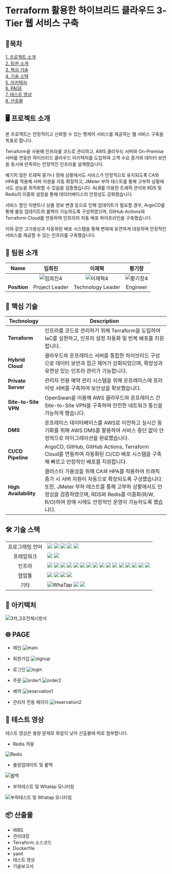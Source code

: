 # Terraform 활용한 하이브리드 클라우드 3-Tier 웹 서비스 구축

## 📑목차
[1. 프로젝트 소개](#🖥️-프로젝트-소개)  
[2. 팀원 소개](#팀원-소개)  
[3. 핵심 기술](#핵심-기술)  
[4. 기술 스택](#기술-스택)  
[5. 아키텍처](#아키텍처)  
[6. PAGE](#page)  
[7. 테스트 영상](#테스트-영상)  
[8. 산출물](#📦-산출물)

## 🖥️ 프로젝트 소개

본 프로젝트는 안정적이고 신뢰할 수 있는 펫케어 서비스를 제공하는 웹 서비스 구축을 목표로 합니다.

Terraform을 사용해 인프라를 코드로 관리하고, AWS 클라우드 서버와 On-Premise 서버를 연동한 하이브리드 클라우드 아키텍처를 도입하여 고객 수요 증가와 데이터 보안을 동시에 만족하는 안정적인 인프라를 설계했습니다.

예기치 않은 트래픽 증가나 장애 상황에서도 서비스가 안정적으로 유지되도록 CA와 HPA를 적용해 서버 자원을 자동 확장하고, JMeter 부하 테스트를 통해 고부하 상황에서도 성능을 최적화할 수 있음을 검증했습니다. ALB를 이용한 트래픽 관리와 RDS 및 Redis의 이중화 설정을 통해 데이터베이스의 안정성도 강화했습니다.

서비스 할인 이벤트나 상품 정보 변경 등으로 인해 업데이트가 필요할 경우, ArgoCD를 통해 롤링 업데이트와 롤백이 가능하도록 구성하였으며, GitHub Actions와 Terraform Cloud를 연동하여 인프라의 자동 배포 파이프라인을 구축했습니다.

이와 같은 고가용성과 자동화된 배포 시스템을 통해 변화에 유연하게 대응하며 안정적인 서비스를 제공할 수 있는 인프라를 구축했습니다.



## 🙂 팀원 소개

| Name | 임희진 | 이재혁 | 황기창 |
| :------------: | :------------: | :------------: | :------------: |
|  | ![임희진4](https://github.com/user-attachments/assets/685032f2-ef80-4e27-b0e4-b1e7c1de232b) | ![이재혁4](https://github.com/user-attachments/assets/ae5f9148-cb99-4322-8563-c120e89a7b8f) | ![황기창4](https://github.com/user-attachments/assets/7d7f190c-9ed3-4109-8361-b85141b9f88e) |
| __Position__ | Project Leader | Technology Leader| Engineer|



## 🚀 핵심 기술
| Technology            | Description          |
|-----------------------|---------------------------------------------------------------------------------------------------|
| **Terraform**         | 인프라를 코드로 관리하기 위해 Terraform을 도입하여 IaC를 실현하고, 인프라 설정 자동화 및 반복 배포를 지원합니다. |
| **Hybrid Cloud**      | 클라우드와 온프레미스 서버를 통합한 하이브리드 구성으로 데이터 보안과 접근 제어가 강화되었으며, 확장성과 유연성 있는 인프라 관리가 가능합니다. |
| **Private Server**    | 관리자 전용 예약 관리 시스템을 위해 온프레미스에 프라이빗 서버를 구축하여 보안성을 확보했습니다. |
| **Site-to-Site VPN** | OpenSwan을 이용해 AWS 클라우드와 온프레미스 간 Site-to-Site VPN을 구축하여 안전한 네트워크 통신을 가능하게 했습니다. |
| **DMS**            | 온프레미스 데이터베이스를 AWS로 이전하고 실시간 동기화를 위해 AWS DMS를 활용하여 서비스 중단 없이 안정적으로 마이그레이션을 완료했습니다. |
| **CI/CD Pipeline** | ArgoCD, GitHub, GitHub Actions, Terraform Cloud를 연동하여 자동화된 CI/CD 배포 시스템을 구축해 빠르고 안정적인 배포를 지원합니다. |
| **High Availability** | 클러스터 가용성을 위해 CA와 HPA를 적용하여 트래픽 증가 시 서버 자원이 자동으로 확장되도록 구성했습니다. 또한, JMeter 부하 테스트를 통해 고부하 상황에서도 안정성을 검증하였으며, RDS와 Redis를 이중화(R/W, R/O)하여 장애 시에도 안정적인 운영이 가능하도록 했습니다. |



## 🛠 기술 스택

<table>
<tr>
 <td align="center">프로그래밍 언어</td>
 <td>
  <img src="https://img.shields.io/badge/JavaScript-F7DF1E?style=for-the-badge&logo=JavaScript&logoColor=ffffff"/> <!--Java Script-->  
  <img src="https://img.shields.io/badge/Java-orange?style=for-the-badge&logo=Java&logoColor=white"/> <!--Java-->  
  <img src="https://img.shields.io/badge/html5-E34F26?style=for-the-badge&logo=html5&logoColor=white"/> <!--Html-->   
  <img src="https://img.shields.io/badge/css-1572B6?style=for-the-badge&logo=css3&logoColor=white"/> <!--Css-->  
  <img src="https://img.shields.io/badge/SQL-4479A1?style=for-the-badge&logo=MySQL&logoColor=white"/> <!--Sql-->  
 </td>
</tr>

<tr>
 <td align="center">프레임워크</td>
 <td>
  <img src="https://img.shields.io/badge/JSP-FF5F00?style=for-the-badge&logo=Java&logoColor=white"/> <!--Jsp-->  
  <img src="https://img.shields.io/badge/Spring-6DB33F?style=for-the-badge&logo=Spring&logoColor=ffffff"/> <!--Spring-->  
 </td>
</tr>

<tr>
 <td align="center">인프라</td>
 <td>
  <img src="https://img.shields.io/badge/AWS-%23FF9900.svg?style=for-the-badge&logo=amazon-aws&logoColor=white"/> <!--AWS-->  
  <img src="https://img.shields.io/badge/terraform-000000?style=for-the-badge&logo=terraform&logoColor=#844FBA"/> <!--Terraform-->
  <img src="https://img.shields.io/badge/Kubernetes-326CE5?style=for-the-badge&logo=Kubernetes&logoColor=white"/> <!--Kubernetes-->  
  <img src="https://img.shields.io/badge/amazoneks-000000?style=for-the-badge&logo=amazoneks53&logoColor=#FF9900"/> <!--EKS-->
  <img src="https://img.shields.io/badge/Ubuntu-E95420?style=for-the-badge&logo=Ubuntu&logoColor=white"/> <!--Ubuntu-->   
  <img src="https://img.shields.io/badge/docker-2496ED?style=for-the-badge&logo=docker&logoColor=ffffff"/> <!--Docker-->
  <img src="https://img.shields.io/badge/nginx-009639?style=for-the-badge&logo=nginx&logoColor=white"/> <!--Nginx-->
  <img src="https://img.shields.io/badge/tomcat-F8DC75?style=for-the-badge&logo=apachetomcat&logoColor=black"/> <!--Tomcat--> 
  <img src="https://img.shields.io/badge/amazonrds-000000?style=for-the-badge&logo=amazonrds&logoColor=#527FFF"/> <!--RDS-->  
  <img src="https://img.shields.io/badge/Redis-DC382D?style=for-the-badge&logo=Redis&logoColor=white"/> <!--Redis-->  
  <img src="https://img.shields.io/badge/Amazon%20EC2-FF9900?style=for-the-badge&logo=Amazon%20EC2&logoColor=white"/> <!--EC2-->
  <img src="https://img.shields.io/badge/linux-FCC624?style=for-the-badge&logo=linux&logoColor=black"/> <!--Linux--> 
  <img src="https://img.shields.io/badge/OpenSwan-006F7A?style=for-the-badge&logo=OpenSwan&logoColor=white"/> <!--OpenSwan-->
  <img src="https://img.shields.io/badge/MariaDB-003545?style=for-the-badge&logo=mariadb&logoColor=white"/> <!--MariaDB-->
  <img src="https://img.shields.io/badge/amazonroute53-000000?style=for-the-badge&logo=amazonroute53&logoColor=#8C4FFF"/> <!--Route53-->
  <img src="https://img.shields.io/badge/AWS%20ALB-FF9900?style=for-the-badge&logo=amazon-aws&logoColor=white"/> <!--ALB-->
 </td>
</tr>

<tr>
 <td align="center">협업툴</td>
 <td>
  <img src="https://img.shields.io/badge/Git-F05032?style=for-the-badge&logo=Git&logoColor=white"/> <!--Git-->  
  <img src="https://img.shields.io/badge/GitHub-181717?style=for-the-badge&logo=GitHub&logoColor=white"/> <!--GitHub-->  
  <img src="https://img.shields.io/badge/GitHub Actions-2088FF?style=for-the-badge&logo=GitHub Actions&logoColor=white"/> <!--GitHub Action-->  
  <img src="https://img.shields.io/badge/Terraform%20Cloud-7B42BC?style=for-the-badge&logo=terraform&logoColor=white"/> <!--Terraform Cloud-->  
 </td>
</tr>

<tr>
 <td align="center">기타</td>
 <td>
  <img src="https://img.shields.io/badge/WhaTap-25D366?style=for-the-badge&logo=whatsapp&logoColor=white" alt="WhaTap"/> <!--WhaTap--> 
  <img src="https://img.shields.io/badge/Notion-000000?style=for-the-badge&logo=Notion&logoColor=white"/> <!--Notion-->  
  <img src="https://img.shields.io/badge/JSON-000000?style=for-the-badge&logo=json&logoColor=white"/> <!--Json-->  
 </td>
</tr>
</table>



## 🧱 아키텍처
![3차_3조전체시방서](https://github.com/user-attachments/assets/afa3839c-6442-4190-8153-7a8bcc13f981)



## 🌐 PAGE
* 메인
![main](https://github.com/user-attachments/assets/96d12c60-303f-43aa-878d-529cfa3af879)

* 회원가입
![signup](https://github.com/user-attachments/assets/71703698-b275-4023-8522-18d7b6ccf3a6)

* 로그인
![login](https://github.com/user-attachments/assets/9677e526-100e-4d74-b66b-da97f03ea029)

* 주문
![order1](https://github.com/user-attachments/assets/398a3a1b-84e2-44d7-9fac-27a0a931407d)
![order2](https://github.com/user-attachments/assets/38142566-6c7a-49b3-92e1-209ba20982f2)

* 예약
![reservation1](https://github.com/user-attachments/assets/611ceb9d-7467-4364-a23b-c77bd22181d9)

* 관리자 전용 페이지
![reservation2](https://github.com/user-attachments/assets/7ca37b6d-2539-4af0-8878-598bf6df85e9)

## 🧪 테스트 영상

테스트 영상은 용량 문제로 화질이 낮아 산출물에 따로 첨부합니다.

* Redis 적용

![Redis](https://github.com/user-attachments/assets/e6cbeb7d-da8b-49da-b6d5-b97a80e2be3b)

* 롤링업데이트 및 롤백
  
![롤백](https://github.com/user-attachments/assets/254cafa6-b660-42e1-a24c-b1d705033493)

* 부하테스트 및 Whatap 모니터링

![부하테스트 및 Whatap 모니터링](https://github.com/user-attachments/assets/fa3cd54d-1fa3-499f-bafc-88482725109b)


## 📦 산출물
* WBS
* 관리대장
* Terraform 소스코드
* Dockerfile
* yaml
* 테스트 영상
* 기술보고서
